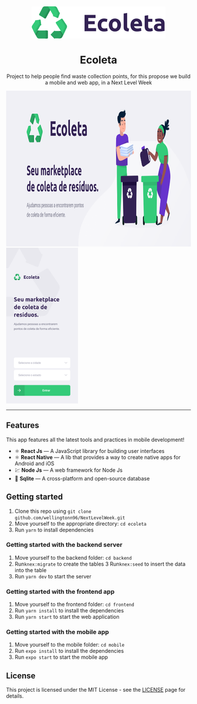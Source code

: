 <h1 align="center">
<br>
  <img src="./logo.svg" alt="Ecoleta">
<br>
<br>
Ecoleta
</h1>

<p align="center">
Project to help people find waste collection points, for this propose we build a mobile and web app, in a Next Level Week</p>



<div>
  <img src="./banner.png" alt="demo-web" height="425" width="700">
  <img src="./inicio-mobile.svg" alt="demo-mobile" height="425">
</div>

<hr />

## Features

This app features all the latest tools and practices in mobile development!

- ⚛️ **React Js** — A JavaScript library for building user interfaces
- ⚛️ **React Native** — A lib that provides a way to create native apps for Android and iOS
- 💹 **Node Js** — A web framework for Node Js
- 📄 **Sqlite** — A cross-platform and open-source database


## Getting started

1. Clone this repo using `git clone github.com/wellingtonn96/NextLevelWeek.git`
2. Move yourself to the appropriate directory: `cd ecoleta`<br />
3. Run `yarn` to install dependencies

### Getting started with the backend server

1. Move yourself to the backend folder: `cd backend`
2. Run`knex:migrate` to create the tables
3  Run`knex:seed` to insert the data into the table
4. Run `yarn dev` to start the server

### Getting started with the frontend app

1. Move yourself to the frontend folder: `cd frontend`
2. Run `yarn install` to install the dependencies
3. Run `yarn start` to start the web application

### Getting started with the mobile app

1. Move yourself to the mobile folder: `cd mobile`
2. Run `expo install` to install the dependencies
2. Run `expo start` to start the mobile app

## License

This project is licensed under the MIT License - see the [LICENSE](https://opensource.org/licenses/MIT) page for details.

